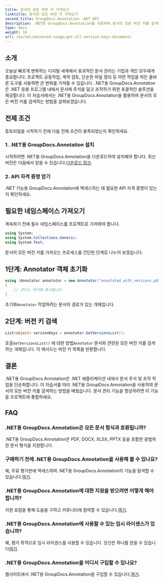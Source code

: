 ```yaml
---
title: 문서의 모든 버전 키 가져오기
linktitle: 문서의 모든 버전 키 가져오기
second_title: GroupDocs.Annotation .NET API
description: .NET용 GroupDocs.Annotation을 사용하여 문서의 모든 버전 키를 검색하는 방법을 알아보세요. 이 포괄적인 기능을 통해 문서 관리 기능을 강화하세요.
type: docs
weight: 16
url: /ko/net/advanced-usage/get-all-version-keys-document/
---
```

## 소개
오늘날 빠르게 변화하는 디지털 세계에서 효과적인 문서 관리는 기업과 개인 모두에게 중요합니다. 프로젝트 공동작업, 계약 검토, 단순한 파일 정리 등 어떤 작업을 하든 올바른 도구를 사용하면 큰 변화를 가져올 수 있습니다. .NET용 GroupDocs.Annotation은 .NET 응용 프로그램 내에서 문서에 주석을 달고 조작하기 위한 포괄적인 솔루션을 제공합니다. 이 자습서에서는 .NET용 GroupDocs.Annotation을 활용하여 문서의 모든 버전 키를 검색하는 방법을 살펴보겠습니다.
## 전제 조건
튜토리얼을 시작하기 전에 다음 전제 조건이 충족되었는지 확인하세요.
### 1. .NET용 GroupDocs.Annotation 설치
 시작하려면 .NET용 GroupDocs.Annotation을 다운로드하여 설치해야 합니다. 최신 버전은 다음에서 얻을 수 있습니다.[다운로드 링크](https://releases.groupdocs.com/annotation/net/).
### 2. API 자격 증명 얻기
.NET 기능용 GroupDocs.Annotation에 액세스하는 데 필요한 API 자격 증명이 있는지 확인하세요.

## 필요한 네임스페이스 가져오기
계속하기 전에 필수 네임스페이스를 프로젝트로 가져와야 합니다.
```csharp
using System;
using System.Collections.Generic;
using System.Text;
```

문서의 모든 버전 키를 가져오는 프로세스를 간단한 단계로 나누어 보겠습니다.
## 1단계: Annotator 객체 초기화
```csharp
using (Annotator annotator = new Annotator("annotated_with_versions.pdf"))
{
    // 코드는 여기에 표시됩니다.
}
```
 초기화`Annotator` 작업하려는 문서의 경로가 있는 개체입니다.
## 2단계: 버전 키 검색
```csharp
List<object> versionKeys = annotator.GetVersionsList();
```
 호출`GetVersionsList()` 에 대한 방법`Annotator` 문서와 관련된 모든 버전 키를 검색하는 개체입니다. 이 메서드는 버전 키 목록을 반환합니다.

## 결론
.NET용 GroupDocs.Annotation은 .NET 애플리케이션 내에서 문서 주석 및 조작 작업을 단순화합니다. 이 자습서를 따라 .NET용 GroupDocs.Annotation을 사용하여 문서의 모든 버전 키를 검색하는 방법을 배웠습니다. 문서 관리 기능을 향상하려면 이 기능을 프로젝트에 통합하세요.
## FAQ
### .NET용 GroupDocs.Annotation은 모든 문서 형식과 호환됩니까?
.NET용 GroupDocs.Annotation은 PDF, DOCX, XLSX, PPTX 등을 포함한 광범위한 문서 형식을 지원합니다.
### 구매하기 전에 .NET용 GroupDocs.Annotation을 사용해 볼 수 있나요?
 예, 무료 평가판에 액세스하여 .NET용 GroupDocs.Annotation의 기능을 탐색할 수 있습니다.[여기](https://releases.groupdocs.com/).
### .NET용 GroupDocs.Annotation에 대한 지원을 받으려면 어떻게 해야 합니까?
 지원 포럼을 통해 도움을 구하고 커뮤니티에 참여할 수 있습니다.[여기](https://forum.groupdocs.com/c/annotation/10).
### .NET용 GroupDocs.Annotation에 사용할 수 있는 임시 라이센스가 있습니까?
 예, 평가 목적으로 임시 라이센스를 사용할 수 있습니다. 당신은 하나를 얻을 수 있습니다[여기](https://purchase.groupdocs.com/temporary-license/).
### .NET용 GroupDocs.Annotation을 어디서 구입할 수 있나요?
 웹사이트에서 .NET용 GroupDocs.Annotation을 구입할 수 있습니다.[여기](https://purchase.groupdocs.com/buy).